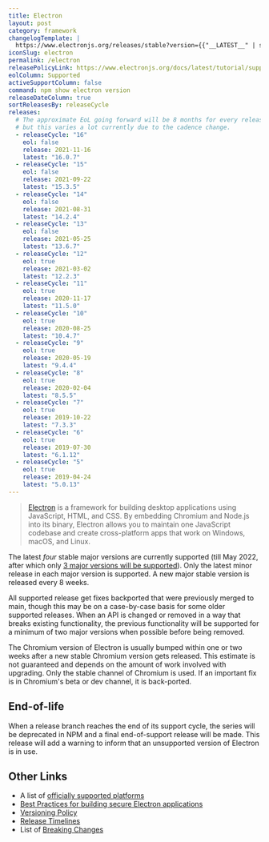 ```yaml
---
title: Electron
layout: post
category: framework
changelogTemplate: |
  https://www.electronjs.org/releases/stable?version={{"__LATEST__" | split:'.' | first}}#__LATEST__
iconSlug: electron
permalink: /electron
releasePolicyLink: https://www.electronjs.org/docs/latest/tutorial/support
eolColumn: Supported
activeSupportColumn: false
command: npm show electron version
releaseDateColumn: true
sortReleasesBy: releaseCycle
releases:
  # The approximate EoL going forward will be 8 months for every release
  # but this varies a lot currently due to the cadence change.
  - releaseCycle: "16"
    eol: false
    release: 2021-11-16
    latest: "16.0.7"
  - releaseCycle: "15"
    eol: false
    release: 2021-09-22
    latest: "15.3.5"
  - releaseCycle: "14"
    eol: false
    release: 2021-08-31
    latest: "14.2.4"
  - releaseCycle: "13"
    eol: false
    release: 2021-05-25
    latest: "13.6.7"
  - releaseCycle: "12"
    eol: true
    release: 2021-03-02
    latest: "12.2.3"
  - releaseCycle: "11"
    eol: true
    release: 2020-11-17
    latest: "11.5.0"
  - releaseCycle: "10"
    eol: true
    release: 2020-08-25
    latest: "10.4.7"
  - releaseCycle: "9"
    eol: true
    release: 2020-05-19
    latest: "9.4.4"
  - releaseCycle: "8"
    eol: true
    release: 2020-02-04
    latest: "8.5.5"
  - releaseCycle: "7"
    eol: true
    release: 2019-10-22
    latest: "7.3.3"
  - releaseCycle: "6"
    eol: true
    release: 2019-07-30
    latest: "6.1.12"
  - releaseCycle: "5"
    eol: true
    release: 2019-04-24
    latest: "5.0.13"
---
```

> [Electron](https://www.electronjs.org/) is a framework for building desktop applications using JavaScript, HTML, and CSS. By embedding Chromium and Node.js into its binary, Electron allows you to maintain one JavaScript codebase and create cross-platform apps that work on Windows, macOS, and Linux.

The latest _four_ stable major versions are currently supported (till May 2022, after which only [3 major versions will be supported](https://www.electronjs.org/blog/8-week-cadence)). Only the latest minor release in each major version is supported. A new major stable version is released every 8 weeks.

All supported release get fixes backported that were previously merged to main, though this may be on a case-by-case basis for some older supported releases. When an API is changed or removed in a way that breaks existing functionality, the previous functionality will be supported for a minimum of two major versions when possible before being removed.

The Chromium version of Electron is usually bumped within one or two weeks after a new stable Chromium version gets released. This estimate is not guaranteed and depends on the amount of work involved with upgrading. Only the stable channel of Chromium is used. If an important fix is in Chromium's beta or dev channel, it is back-ported.

## End-of-life

When a release branch reaches the end of its support cycle, the series will be deprecated in NPM and a final end-of-support release will be made. This release will add a warning to inform that an unsupported version of Electron is in use.

## Other Links

- A list of [officially supported platforms][platforms]
- [Best Practices for building secure Electron applications](https://www.electronjs.org/docs/latest/)
- [Versioning Policy](https://www.electronjs.org/docs/latest/tutorial/electron-versioning)
- [Release Timelines](https://www.electronjs.org/docs/latest/tutorial/electron-timelines)
- List of [Breaking Changes](https://www.electronjs.org/docs/latest/breaking-changes)

[platforms]: https://www.electronjs.org/docs/latest/tutorial/support#supported-platforms
